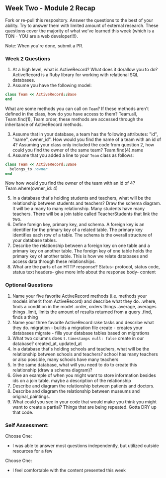 ## Week Two - Module 2 Recap

Fork or re-pull this respository. Answer the questions to the best of your ability. Try to answer them with limited amount of external research. These questions cover the majority of what we've learned this week (which is a TON - YOU are a web developer!!!).

Note: When you're done, submit a PR.


### Week 2 Questions

1. At a high level, what is ActiveRecord? What does it do/allow you to do?
  ActiveRecord is a Ruby library for working with relational SQL databases.
2. Assume you have the following model:

```ruby
class Team << ActiveRecord::Base
end
```

What are some methods you can call on `Team`? If these methods aren't defined in the class, how do you have access to them?
  Team.all, Team.find(1), Team.order, these methods are accessed through the inheritance of ActiveRecord methods.

3. Assume that in your database, a team has the following attributes: "id", "name", owner_id". How would you find the name of a team with an id of 4? Assuming your class only included the code from question 2, how could you find the owner of the same team?
  Team.find(4).name
4. Assume that you added a line to your `Team` class as follows:

```ruby
class Team << ActiveRecord::Base
  belongs_to :owner
end
```

Now how would you find the owner of the team with an id of 4?
  Team.where(owner_id: 4)

5. In a database that's holding students and teachers, what will be the relationship between students and teachers? Draw the schema diagram.
  It will be a many to many relationship. Many students have many teachers. There will be a join table called TeacherStudents that link the two.
6. Define foreign key, primary key, and schema.
  A foreign key is an identifier for the primary key of a related table. The primary key identifies each row of a table. The schema is the overall structure of your database tables.
7. Describe the relationship between a foreign key on one table and a primary key on another table.
  The foreign key of one table holds the primary key of another table. This is how we relate databases and access data through these relationships.
8. What are the parts of an HTTP response?
  Status- protocol, status code, status text
  headers- give more info about the response
  body- content



### Optional Questions

1. Name your five favorite ActiveRecord methods (i.e. methods your models inherit from ActiveRecord) and describe what they do.
  .where, finds a condition in the model
  .order, orders things
  .average, averages things
  .limit, limits the amount of results returned from a query
  .find, finds a thing
2. Name your three favorite ActiveRecord rake tasks and describe what they do.
  migration - builds a migration file
  create - creates your databases
  migrate - fills your database tables based on migrations
3. What two columns does `t.timestamps null: false` create in our database?
  created_at, updated_at
4. In a database that's holding schools and teachers, what will be the relationship between schools and teachers?
  school has many teachers or also possible, many schools have many teachers
5. In the same database, what will you need to do to create this relationship (draw a schema diagram)?
6. Give an example of when you might want to store information besides ids on a join table.
  maybe a description of the relationship
7. Describe and diagram the relationship between patients and doctors.
8. Describe and diagram the relationship between museums and original_paintings.
9. What could you see in your code that would make you think you might want to create a partial?
  Things that are being repeated. Gotta DRY up that code.

### Self Assessment:
Choose One:
* I was able to answer most questions independently, but utilized outside resources for a few

Choose One:
* I feel comfortable with the content presented this week
